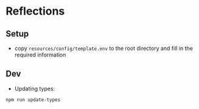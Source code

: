 # Reflections

## Setup

- copy `resources/config/template.env` to the root directory and fill in the required information

## Dev

- Updating types: 

`npm run update-types`